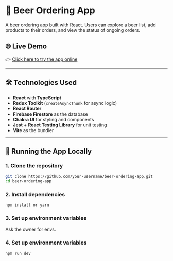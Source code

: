 # 🍺 Beer Ordering App

A beer ordering app built with React. Users can explore a beer list, add products to their orders, and view the status of ongoing orders.

## 🌐 Live Demo

👉 [Click here to try the app online](https://beer-14h7gb6kc-ignacioaristos-projects.vercel.app/)

---

## 🛠 Technologies Used

- **React** with **TypeScript**
- **Redux Toolkit** (`createAsyncThunk` for async logic)
- **React Router**
- **Firebase Firestore** as the database
- **Chakra UI** for styling and components
- **Jest** + **React Testing Library** for unit testing
- **Vite** as the bundler

---

## 🚀 Running the App Locally

### 1. Clone the repository

```bash
git clone https://github.com/your-username/beer-ordering-app.git
cd beer-ordering-app
```

### 2. Install dependencies

```bash
npm install or yarn
```

### 3. Set up environment variables

Ask the owner for envs.

### 4. Set up environment variables

```bash
npm run dev
```
